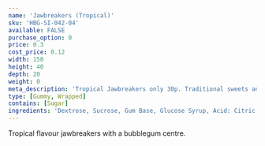 ```yaml
---
name: 'Jawbreakers (Tropical)'
sku: 'HBG-SI-042-04'
available: FALSE
purchase_option: 0
price: 0.3
cost_price: 0.12
width: 150
height: 40
depth: 20
weight: 0
meta_description: 'Tropical Jawbreakers only 30p. Traditional sweets and more at Humbugs Confectionery Store. Specialists in satisfying your sweet tooth!'
type: [Gummy, Wrapped]
contains: [Sugar]
ingredients: 'Dextrose, Sucrose, Gum Base, Glucose Syrup, Acid: Citric Acid; Flavourings, Colours: E104, E129,  E133, E171; Glazing Agents: Carnauba Wax, Shellac, Antioxidant E321'
---
```

Tropical flavour jawbreakers with a bubblegum centre.